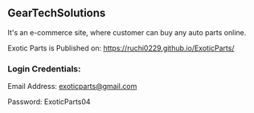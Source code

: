 ## GearTechSolutions

It's an e-commerce site, where customer can buy any auto parts online.

Exotic Parts is Published on: https://ruchi0229.github.io/ExoticParts/

### Login Credentials:

Email Address: exoticparts@gmail.com

Password: ExoticParts04
